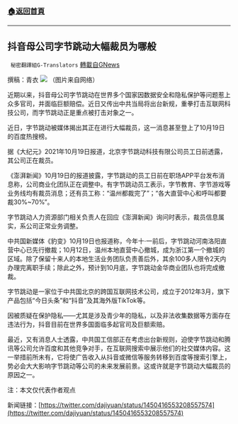 ###  [:house:返回首頁](https://github.com/ourhimalayas/txt)
---


## 抖音母公司字节跳动大幅裁员为哪般
` 秘密翻譯組G-Translators` [轉載自GNews](https://gnews.org/zh-hans/1606032/)

撰稿：青衣
![](https://assets.gnews.org/wp-content/uploads/2021/10/图片2-25.png)
（图片来自网络）

近期以来，抖音母公司字节跳动在世界多个国家因数据安全和隐私保护等问题惹上众多官司，并面临巨额赔偿。近日又传出中共当局将出台新规，重拳打击互联网科技公司，而字节跳动正是重点被打击对象之一。

近日，字节跳动被媒体揭出其正在进行大幅裁员，这一消息甚至登上了10月19日的百度热搜榜。

据《大纪元》2021年10月19日报道，北京字节跳动科技有限公司员工日前透露，其公司正在裁员。

《澎湃新闻》10月19日的报道披露，字节跳动的员工日前在职场APP平台发布消息称，公司商业化团队正在调整中。有字节跳动员工表示，字节教育、字节游戏等业务线均有裁员消息；还有员工称：“温州都裁完了”；“各大直营中心和呼叫都要裁30%~70%”。

字节跳动人力资源部门相关负责人在回应《澎湃新闻》询问时表示，裁员信息属实，系公司正常业务调整。

中共国新媒体《豹变》10月19日也报道称，今年十·一前后，字节跳动河南洛阳直营中心已先行撤裁；10月12日，温州本地直营中心撤城，成为浙江第一个撤城的区域。除了保留十来人的本地生活业务团队负责善后外，其余100多人限令2天内办理完离职手续；除此之外，预计到10月底，字节跳动金华商业团队也将完成撤裁。

字节跳动是一家位于中共国北京的跨国互联网技术公司，成立于2012年3月，旗下产品包括“今日头条”和“抖音”及其海外版TikTok等。

因被质疑在保护隐私——尤其是涉及青少年的隐私，以及非法收集数据等方面存在违法行为，抖音目前在世界多国面临多起官司及巨额索赔。

最近，又有消息人士透露，中共国工信部正在考虑出台新规则，迫使字节跳动和腾讯等公司允许百度和其他竞争对手，在互联网搜索中展示他们的社交媒体内容。这一举措前所未有，它将使广告收入从抖音或微信等服务转移到百度等搜索引擎上，势必会大大影响字节跳动等公司的未来发展前景。这或许就是字节跳动大幅裁员的原因之一。

注：本文仅代表作者观点

新闻链接：[https://twitter.com/dajiyuan/status/1450416553208557574](https://twitter.com/dajiyuan/status/1450416553208557574)
